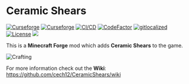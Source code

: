 # Ceramic Shears

[![Curseforge](http://cf.way2muchnoise.eu/full_363553_downloads(0D0D0D-F16436-fff-010101-fff).svg)](https://www.curseforge.com/minecraft/mc-mods/ceramic-shears)
[![Curseforge](http://cf.way2muchnoise.eu/versions/For%20MC_363553_all(0D0D0D-F16436-fff-010101).svg)](https://www.curseforge.com/minecraft/mc-mods/ceramic-shears/files)
[![CI/CD](https://github.com/cech12/CeramicShears/actions/workflows/cicd-workflow.yml/badge.svg)](https://github.com/cech12/CeramicShears/actions/workflows/cicd-workflow.yml)
[![CodeFactor](https://www.codefactor.io/repository/github/cech12/ceramicshears/badge)](https://www.codefactor.io/repository/github/cech12/ceramicshears)
[![gitlocalized ](https://gitlocalize.com/repo/8142/whole_project/badge.svg)](https://gitlocalize.com/repo/8142/?utm_source=badge)
[![License](https://img.shields.io/github/license/cech12/CeramicShears)](http://opensource.org/licenses/MIT)
[![](https://img.shields.io/discord/752506676719910963.svg?style=flat&color=informational&logo=discord&label=Discord)](https://discord.gg/gRUFH5t)

This is a **Minecraft Forge** mod which adds **Ceramic Shears** to the game.

![Crafting](material/crafting.png)
           
For more information check out the **Wiki**: https://github.com/cech12/CeramicShears/wiki
